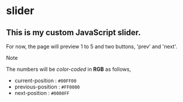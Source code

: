 # slider

## This is my custom JavaScript slider.

For now, the page will preview 1 to 5 and two buttons, 'prev' and 'next'.


> [!Note]
> The numbers will be _color-coded_ in **RGB** as follows,
> - current-position : `#00FF00`
> - previous-position : `#FF0000`
> - next-position : `#0000FF`